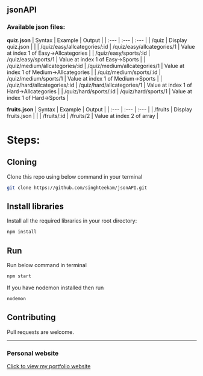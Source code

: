 ## jsonAPI


### Available json files:
**quiz.json**
| Syntax | Example | Output |
| :--- | :--- | :--- |
| /quiz | Display quiz.json | |
| /quiz/easy/allcategories/:id | /quiz/easy/allcategories/1 | Value at index 1 of Easy->Allcategories |
| /quiz/easy/sports/:id | /quiz/easy/sports/1 | Value at index 1 of Easy->Sports |
| /quiz/medium/allcategories/:id | /quiz/medium/allcategories/1 | Value at index 1 of Medium->Allcategories |
| /quiz/medium/sports/:id | /quiz/medium/sports/1 | Value at index 1 of Medium->Sports |
| /quiz/hard/allcategories/:id | /quiz/hard/allcategories/1 | Value at index 1 of Hard->Allcategories |
| /quiz/hard/sports/:id | /quiz/hard/sports/1 | Value at index 1 of Hard->Sports |

**fruits.json**
| Syntax | Example | Output |
| :--- | :--- | :--- |
| /fruits | Display fruits.json | |
| /fruits/:id | /fruits/2 | Value at index 2 of array |

# Steps:
## Cloning
Clone this repo using below command in your terminal
```bash
git clone https://github.com/singhteekam/jsonAPI.git
```
## Install libraries
Install all the required libraries in your root directory:
```bash
npm install
```
## Run
Run below command in terminal
```bash
npm start
```
If you have nodemon installed then run
```bash
nodemon
```

## Contributing
Pull requests are welcome. 

***

### Personal website
[Click to view my portfolio website](http://www.singhteekam.in/)